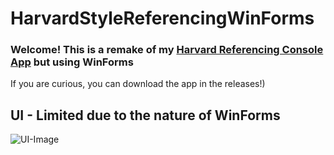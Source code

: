 # HarvardStyleReferencingWinForms
### Welcome! This is a remake of my [Harvard Referencing Console App](https://github.com/AF-Source/Harvard-Referencing-Style-Console-App) but using WinForms
If you are curious, you can download the app in the releases!)
## UI - Limited due to the nature of WinForms
![UI-Image](https://user-images.githubusercontent.com/69463227/124126199-c7c23600-dabd-11eb-8897-a99f44ea5e34.png)
